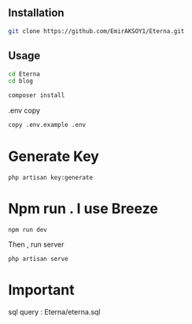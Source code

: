 
## Installation

```bash
git clone https://github.com/EmirAKSOY1/Eterna.git
```

## Usage

```bash
cd Eterna
cd blog
```
```bash
composer install
```
 .env copy
```bash
copy .env.example .env
```
# Generate Key
``` 
php artisan key:generate
```
# Npm run . I use Breeze
``` 
npm run dev
```
Then , run server
```
php artisan serve 
```
# Important
sql query : Eterna/eterna.sql 





